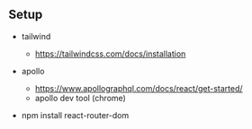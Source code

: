 ## Setup

- tailwind
    - https://tailwindcss.com/docs/installation
- apollo
    - https://www.apollographql.com/docs/react/get-started/
    - apollo dev tool (chrome)

- npm install react-router-dom